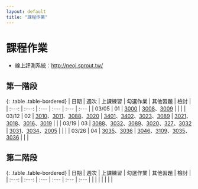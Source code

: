 ```yaml
---
layout: default
title: "課程作業"
---
```


# 課程作業

* 線上評測系統：<http://neoj.sprout.tw/>

## 第一階段

{: .table .table-bordered}
| 日期  | 週次 | 上課練習 | 勾選作業 | 其他習題 | 檢討 |
| :---: | :---: | :--- | :--- | :--- | :--- |
| 03/05 | 01 | [3000](https://neoj.sprout.tw/problem/3000/) | [3008](https://neoj.sprout.tw/problem/3008/)、[3009](https://neoj.sprout.tw/problem/3009/) |  |  |
| 03/12 | 02 | [3010](https://neoj.sprout.tw/problem/3010/)、[3011](https://neoj.sprout.tw/problem/3011/)、[3088](https://neoj.sprout.tw/problem/3088/)、[3020](https://neoj.sprout.tw/problem/3020/) | [3401](https://neoj.sprout.tw/problem/3401/)、[3402](https://neoj.sprout.tw/problem/3402/)、[3023](https://neoj.sprout.tw/problem/3023/)、[3089](https://neoj.sprout.tw/problem/3089/) | [3021](https://neoj.sprout.tw/problem/3021/)、[3018](https://neoj.sprout.tw/problem/3018/)、[3016](https://neoj.sprout.tw/problem/3016/)、[3019](https://neoj.sprout.tw/problem/3019/) |  |
| 03/19 | 03 | [3088](https://neoj.sprout.tw/problem/3088/)、[3032](https://neoj.sprout.tw/problem/3032/)、[3089](https://neoj.sprout.tw/problem/3089/)、[3020](https://neoj.sprout.tw/problem/3020/)、[327](https://neoj.sprout.tw/problem/327/)、[3032](https://neoj.sprout.tw/problem/3032/) | [3031](https://neoj.sprout.tw/problem/3031/)、[3034](https://neoj.sprout.tw/problem/3034/)、[2005](https://neoj.sprout.tw/problem/2005/) |  |  |
| 03/26 | 04 | [3035](https://neoj.sprout.tw/problem/3035)、[3036](https://neoj.sprout.tw/problem/3036) | [3046](https://neoj.sprout.tw/problem/3046)、[3109](https://neoj.sprout.tw/problem/3109)、[3035](https://neoj.sprout.tw/problem/3035)、[3036](https://neoj.sprout.tw/problem/3036) |  |  |

## 第二階段

{: .table .table-bordered}
| 日期  | 週次 | 上課練習 | 勾選作業 | 其他習題 | 檢討 |
| :---: | :---: | :--- | :--- | :--- | :--- |
|  |  |  |  |  |  |
